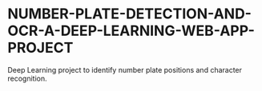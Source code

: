 # NUMBER-PLATE-DETECTION-AND-OCR-A-DEEP-LEARNING-WEB-APP-PROJECT
Deep Learning project to identify number plate positions and character recognition.
